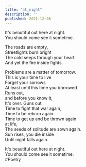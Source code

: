 ```yaml
---
title: "at_night"
description: ''
published: 2021-12-08
---
```

It's beautiful out here at night.     
You should come see it sometime.     
     
The roads are empty,     
Streetlights burn bright     
The cold seeps through your heart     
And yet the fire inside fights.     
     
Problems are a matter of tomorrow.     
This is your time to live     
Forget your sorrows     
At least until this time you borrowed     
Runs out,     
and before you know it,     
It's over. Guns out     
Time to fight that war again,     
Time to be reborn again.     
Time to get up and be thrown again     
at life,     
The seeds of solitude are sown again.     
Sun rises, you die inside     
Until night falls again.     
     
It's beautiful out here at night.     
You should come see it sometime.     
#Poetry     
     
     
     
     
     
